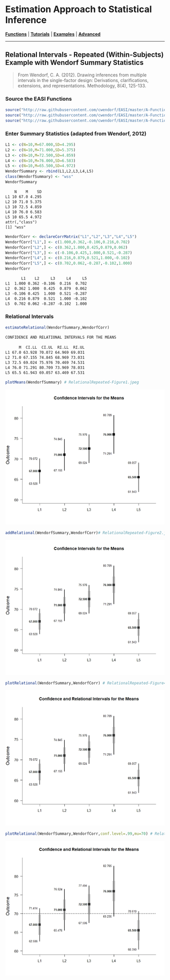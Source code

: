 # Estimation Approach to Statistical Inference

[**Functions**](../../A-Functions) | 
[**Tutorials**](../../B-Tutorials) | 
[**Examples**](../../C-Examples) | 
[**Advanced**](../../D-Advanced)

---

## Relational Intervals - Repeated (Within-Subjects) Example with Wendorf Summary Statistics

> From Wendorf, C. A. (2012). Drawing inferences from multiple intervals in the single-factor design: Derivations, clarifications, extensions, and representations. Methodology, 8(4), 125-133.

### Source the EASI Functions

```r
source("http://raw.githubusercontent.com/cwendorf/EASI/master/A-Functions/EASI-Functions.R")
source("http://raw.githubusercontent.com/cwendorf/EASI/master/A-Functions/EASI-Omnibus-Extension.R")
source("http://raw.githubusercontent.com/cwendorf/EASI/master/A-Functions/EASI-Relational-Extension.R")
```

### Enter Summary Statistics (adapted from Wendorf, 2012)

```r
L1 <- c(N=10,M=67.000,SD=4.295)
L2 <- c(N=10,M=71.000,SD=5.375)
L3 <- c(N=10,M=72.500,SD=4.859)
L4 <- c(N=10,M=76.000,SD=6.583)
L5 <- c(N=10,M=65.500,SD=4.972)
WendorfSummary <- rbind(L1,L2,L3,L4,L5)
class(WendorfSummary) <- "wss"
WendorfSummary
```
```
    N    M    SD
L1 10 67.0 4.295
L2 10 71.0 5.375
L3 10 72.5 4.859
L4 10 76.0 6.583
L5 10 65.5 4.972
attr(,"class")
[1] "wss"
```

```r
WendorfCorr <- declareCorrMatrix("L1","L2","L3","L4","L5")
WendorfCorr["L1",] <- c(1.000,0.362,-0.106,0.216,0.702)
WendorfCorr["L2",] <- c(0.362,1.000,0.425,0.879,0.062)
WendorfCorr["L3",] <- c(-0.106,0.425,1.000,0.521,-0.287)
WendorfCorr["L4",] <- c(0.216,0.879,0.521,1.000,-0.102)
WendorfCorr["L5",] <- c(0.702,0.062,-0.287,-0.102,1.000)
WendorfCorr
```
```
       L1    L2     L3     L4     L5
L1  1.000 0.362 -0.106  0.216  0.702
L2  0.362 1.000  0.425  0.879  0.062
L3 -0.106 0.425  1.000  0.521 -0.287
L4  0.216 0.879  0.521  1.000 -0.102
L5  0.702 0.062 -0.287 -0.102  1.000
```

### Relational Intervals

```r
estimateRelational(WendorfSummary,WendorfCorr)
```
```
CONFIDENCE AND RELATIONAL INTERVALS FOR THE MEANS

      M  CI.LL  CI.UL  RI.LL  RI.UL
L1 67.0 63.928 70.072 64.969 69.031
L2 71.0 67.155 74.845 68.969 73.031
L3 72.5 69.024 75.976 70.469 74.531
L4 76.0 71.291 80.709 73.969 78.031
L5 65.5 61.943 69.057 63.469 67.531
```

```r
plotMeans(WendorfSummary) # RelationalRepeated-Figure1.jpeg
```
<kbd><img src="RelationalRepeated-Figure1.jpeg"></kbd>
```r
addRelational(WendorfSummary,WendorfCorr)# RelationalRepeated-Figure2.jpeg
```
<kbd><img src="RelationalRepeated-Figure2.jpeg"></kbd>
```r
plotRelational(WendorfSummary,WendorfCorr) # RelationalRepeated-Figure4.jpeg
```
<kbd><img src="RelationalRepeated-Figure4.jpeg"></kbd>
```r
plotRelational(WendorfSummary,WendorfCorr,conf.level=.99,mu=70) # RelationalRepeated-Figure5.jpeg
```
<kbd><img src="RelationalRepeated-Figure5.jpeg"></kbd>
